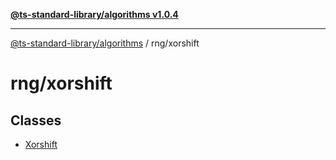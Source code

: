 [**@ts-standard-library/algorithms v1.0.4**](../../README.md)

***

[@ts-standard-library/algorithms](../../modules.md) / rng/xorshift

# rng/xorshift

## Classes

- [Xorshift](classes/Xorshift.md)
